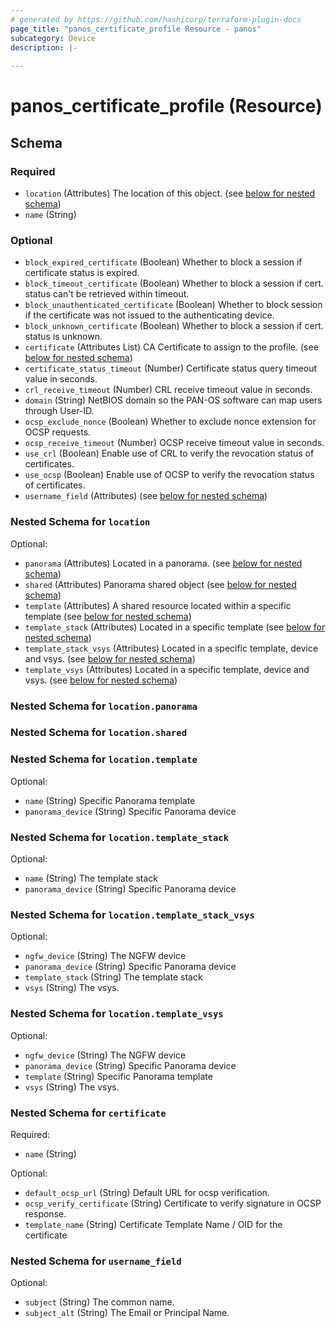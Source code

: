 ```yaml
---
# generated by https://github.com/hashicorp/terraform-plugin-docs
page_title: "panos_certificate_profile Resource - panos"
subcategory: Device
description: |-
  
---
```


# panos_certificate_profile (Resource)





<!-- schema generated by tfplugindocs -->
## Schema

### Required

- `location` (Attributes) The location of this object. (see [below for nested schema](#nestedatt--location))
- `name` (String)

### Optional

- `block_expired_certificate` (Boolean) Whether to block a session if certificate status is expired.
- `block_timeout_certificate` (Boolean) Whether to block a session if cert. status can't be retrieved within timeout.
- `block_unauthenticated_certificate` (Boolean) Whether to block session if the certificate was not issued to the authenticating device.
- `block_unknown_certificate` (Boolean) Whether to block a session if cert. status is unknown.
- `certificate` (Attributes List) CA Certificate to assign to the profile. (see [below for nested schema](#nestedatt--certificate))
- `certificate_status_timeout` (Number) Certificate status query timeout value in seconds.
- `crl_receive_timeout` (Number) CRL receive timeout value in seconds.
- `domain` (String) NetBIOS domain so the PAN-OS software can map users through User-ID.
- `ocsp_exclude_nonce` (Boolean) Whether to exclude nonce extension for OCSP requests.
- `ocsp_receive_timeout` (Number) OCSP receive timeout value in seconds.
- `use_crl` (Boolean) Enable use of CRL to verify the revocation status of certificates.
- `use_ocsp` (Boolean) Enable use of OCSP to verify the revocation status of certificates.
- `username_field` (Attributes) (see [below for nested schema](#nestedatt--username_field))

<a id="nestedatt--location"></a>
### Nested Schema for `location`

Optional:

- `panorama` (Attributes) Located in a panorama. (see [below for nested schema](#nestedatt--location--panorama))
- `shared` (Attributes) Panorama shared object (see [below for nested schema](#nestedatt--location--shared))
- `template` (Attributes) A shared resource located within a specific template (see [below for nested schema](#nestedatt--location--template))
- `template_stack` (Attributes) Located in a specific template (see [below for nested schema](#nestedatt--location--template_stack))
- `template_stack_vsys` (Attributes) Located in a specific template, device and vsys. (see [below for nested schema](#nestedatt--location--template_stack_vsys))
- `template_vsys` (Attributes) Located in a specific template, device and vsys. (see [below for nested schema](#nestedatt--location--template_vsys))

<a id="nestedatt--location--panorama"></a>
### Nested Schema for `location.panorama`


<a id="nestedatt--location--shared"></a>
### Nested Schema for `location.shared`


<a id="nestedatt--location--template"></a>
### Nested Schema for `location.template`

Optional:

- `name` (String) Specific Panorama template
- `panorama_device` (String) Specific Panorama device


<a id="nestedatt--location--template_stack"></a>
### Nested Schema for `location.template_stack`

Optional:

- `name` (String) The template stack
- `panorama_device` (String) Specific Panorama device


<a id="nestedatt--location--template_stack_vsys"></a>
### Nested Schema for `location.template_stack_vsys`

Optional:

- `ngfw_device` (String) The NGFW device
- `panorama_device` (String) Specific Panorama device
- `template_stack` (String) The template stack
- `vsys` (String) The vsys.


<a id="nestedatt--location--template_vsys"></a>
### Nested Schema for `location.template_vsys`

Optional:

- `ngfw_device` (String) The NGFW device
- `panorama_device` (String) Specific Panorama device
- `template` (String) Specific Panorama template
- `vsys` (String) The vsys.



<a id="nestedatt--certificate"></a>
### Nested Schema for `certificate`

Required:

- `name` (String)

Optional:

- `default_ocsp_url` (String) Default URL for ocsp verification.
- `ocsp_verify_certificate` (String) Certificate to verify signature in OCSP response.
- `template_name` (String) Certificate Template Name / OID for the certificate


<a id="nestedatt--username_field"></a>
### Nested Schema for `username_field`

Optional:

- `subject` (String) The common name.
- `subject_alt` (String) The Email or Principal Name.